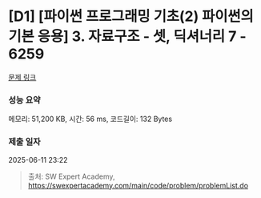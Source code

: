 # [D1] [파이썬 프로그래밍 기초(2) 파이썬의 기본 응용] 3. 자료구조 - 셋, 딕셔너리 7 - 6259 

[문제 링크](https://swexpertacademy.com/main/code/problem/problemDetail.do?contestProbId=AWcVoVgK48QDFAU4) 

### 성능 요약

메모리: 51,200 KB, 시간: 56 ms, 코드길이: 132 Bytes

### 제출 일자

2025-06-11 23:22



> 출처: SW Expert Academy, https://swexpertacademy.com/main/code/problem/problemList.do